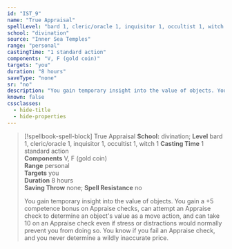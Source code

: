 ```yaml
---
id: "IST_9"
name: "True Appraisal"
spellLevel: "bard 1, cleric/oracle 1, inquisitor 1, occultist 1, witch 1"
school: "divination"
source: "Inner Sea Temples"
range: "personal"
castingTime: "1 standard action"
components: "V, F (gold coin)"
targets: "you"
duration: "8 hours"
saveType: "none"
sr: "no"
description: "You gain temporary insight into the value of objects. You gain a +5 competence bonus on Appraise checks, can attempt an Appraise check to determine an object's value as a move action, and can take 10 on an Appraise check even if stress or distractions would normally prevent you from doing so. You know if you fail an Appraise check, and you never determine a wildly inaccurate price."
known: false
cssclasses:
  - hide-title
  - hide-properties
---
```


> [!spellbook-spell-block] True Appraisal
> **School:** divination; **Level** bard 1, cleric/oracle 1, inquisitor 1, occultist 1, witch 1
> **Casting Time** 1 standard action  
> **Components** V, F (gold coin)  
> **Range** personal  
> **Targets** you  
> **Duration** 8 hours  
> **Saving Throw** none; **Spell Resistance** no
> 
> You gain temporary insight into the value of objects. You gain a +5 competence bonus on Appraise checks, can attempt an Appraise check to determine an object's value as a move action, and can take 10 on an Appraise check even if stress or distractions would normally prevent you from doing so. You know if you fail an Appraise check, and you never determine a wildly inaccurate price.